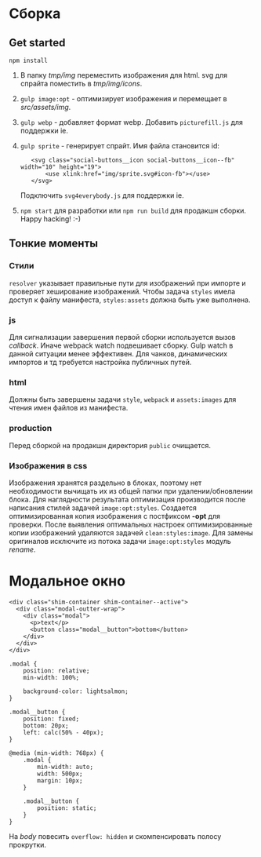 # Сборка

## Get started

    npm install

1. В папку *tmp/img* переместить изображения для html. svg для спрайта поместить в *tmp/img/icons*.

2. `gulp image:opt` - оптимизирует изображения и перемещает в  *src/assets/img*.

3. `gulp webp` - добавляет формат webp. Добавить `picturefill.js` для поддержки ie.

4. `gulp sprite` - генерирует спрайт. Имя файла становится id: 

          <svg class="social-buttons__icon social-buttons__icon--fb" width="10" height="19">
              <use xlink:href="img/sprite.svg#icon-fb"></use>
          </svg>  
    Подключить `svg4everybody.js` для поддержки ie.

5. `npm start` для разработки или `npm run build` для продакшн сборки. Happy hacking! :-) 


## Тонкие моменты  

### Стили  
`resolver` указывает правильные пути для изображений при импорте и проверяет хеширование изображений. Чтобы задача `styles` имела доступ к файлу манифеста, `styles:assets` должна быть уже выполнена.  

### js
Для сигнализации завершения первой сборки используется вызов *callback*. Иначе webpack watch подвешивает сборку. Gulp watch в данной ситуации менее эффективен. Для чанков, динамических импортов и тд требуется настройка публичных путей.  

### html
Должны быть завершены задачи `style`, `webpack` и `assets:images` для чтения имен файлов из манифеста.

### production  
Перед сборкой на продакшн директория `public` очищается. 

### Изображения в css  
Изображения хранятся раздельно в блоках, поэтому нет необходимости вычищать их из общей папки при удалении/обновлении блока. Для наглядности результата  оптимизация производится после написания стилей задачей `image:opt:styles`. Создается оптимизированная копия изображения с постфиксом **-opt** для проверки. После выявления оптимальных настроек оптимизированные копии изображений удаляются задачей `clean:styles:image`. Для замены оригиналов исключите из потока задачи `image:opt:styles` модуль *rename*.   

# Модальное окно

    <div class="shim-container shim-container--active">
      <div class="modal-outter-wrap">
        <div class="modal">
          <p>text</p>
          <button class="modal__button">bottom</button>
        </div>
      </div>
    </div>  

    .modal {
        position: relative;
        min-width: 100%;

        background-color: lightsalmon;
    }

    .modal__button {
        position: fixed;
        bottom: 20px;
        left: calc(50% - 40px);
    }

    @media (min-width: 768px) {
        .modal {
            min-width: auto;
            width: 500px;
            margin: 10px;
        }

        .modal__button {
            position: static;
        }
    }

На *body* повесить `overflow: hidden` и скомпенсировать полосу прокрутки.